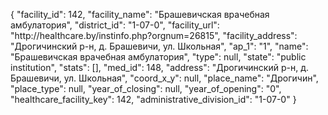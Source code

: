 {
    "facility_id": 142,
    "facility_name": "Брашевичская врачебная амбулатория",
    "district_id": "1-07-0",
    "facility_url": "http:\/\/healthcare.by\/instinfo.php?orgnum=26815",
    "facility_address": "Дрогичинский р-н, д. Брашевичи, ул. Школьная",
    "ap_1": "1",
    "name": "Брашевичская врачебная амбулатория",
    "type": null,
    "state": "public institution",
    "stats": [],
    "med_id": 148,
    "address": "Дрогичинский р-н, д. Брашевичи, ул. Школьная",
    "coord_x_y": null,
    "place_name": "Дрогичин",
    "place_type": null,
    "year_of_closing": null,
    "year_of_opening": "0",
    "healthcare_facility_key": 142,
    "administrative_division_id": "1-07-0"
}